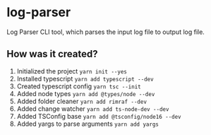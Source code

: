 # log-parser

Log Parser CLI tool, which parses the input log file to output log file.

## How was it created?

1. Initialized the project `yarn init --yes`
2. Installed typescript `yarn add typescript --dev`
3. Created typescript config `yarn tsc --init`
4. Added node types `yarn add @types/node --dev`
5. Added folder cleaner `yarn add rimraf --dev`
6. Added change watcher `yarn add ts-node-dev --dev`
7. Added TSConfig base `yarn add @tsconfig/node16 --dev`
8. Added yargs to parse arguments `yarn add yargs`
